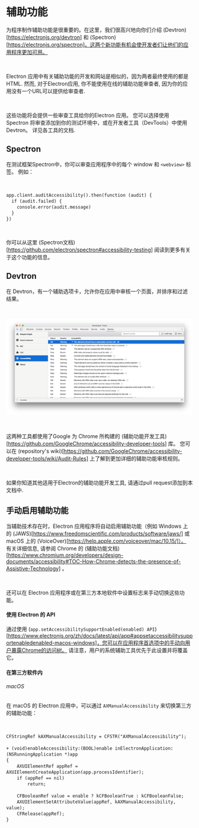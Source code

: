 # 辅助功能

为程序制作辅助功能是很重要的。在这里，我们很高兴地向你们介绍 (Devtron)[https://electronjs.org/devtron] 和 (Spectron)[https://electronjs.org/spectron]。这两个新功能有机会使开发者们让他们的应用程序更加可用。

<br>

Electron 应用中有关辅助功能的开发和网站是相似的，因为两者最终使用的都是HTML. 然而, 对于Electron应用, 你不能使用在线的辅助功能审查者, 因为你的应用没有一个URL可以提供给审查者.

<br>

这些功能将会提供一些审查工具给你的Electron 应用。 您可以选择使用 Spectron 将审查添加到你的测试环境中，或在开发者工具（DevTools）中使用Devtron。 详见各工具的文档.

## Spectron

在测试框架Spectron中，你可以审查应用程序中的每个 window 和 `<webview>` 标签。 例如：

<br>

```
app.client.auditAccessibility().then(function (audit) {
  if (audit.failed) {
    console.error(audit.message)
  }
})
```

<br>

你可以从这里 (Spectron文档)[https://github.com/electron/spectron#accessibility-testing] 阅读到更多有关于这个功能的信息。

## Devtron

在 Devtron，有一个辅助选项卡，允许你在应用中审核一个页面，并排序和过滤结果。

<br>

![image](./1-1.png)

<br>

这两种工具都使用了Google 为 Chrome 所构建的 (辅助功能开发工具)[https://github.com/GoogleChrome/accessibility-developer-tools] 库。 您可以在 (repository's wiki)[https://github.com/GoogleChrome/accessibility-developer-tools/wiki/Audit-Rules] 上了解到更加详细的辅助功能审核规则。

<br>

如果你知道其他适用于Electron的辅助功能开发工具, 请通过pull request添加到本文档中.

## 手动启用辅助功能

当辅助技术存在时，Electron 应用程序将自动启用辅助功能（例如 Windows 上的 (JAWS)[https://www.freedomscientific.com/products/software/jaws/] 或 macOS 上的 (VoiceOver)[https://help.apple.com/voiceover/mac/10.15/]）。 有关详细信息, 请参阅 Chrome 的 (辅助功能文档)[https://www.chromium.org/developers/design-documents/accessibility#TOC-How-Chrome-detects-the-presence-of-Assistive-Technology] 。

<br>

还可以在 Electron 应用程序或在第三方本地软件中设置标志来手动切换这些功能。

#### 使用 Electron 的 API​

通过使用 (`app.setAccessibilitySupportEnabled(enabled) API`)[https://www.electronjs.org/zh/docs/latest/api/app#appsetaccessibilitysupportenabledenabled-macos-windows]，您可以在应用程序首选项中的手动向用户暴露Chrome的访问树。 请注意，用户的系统辅助工具优先于此设置并将覆盖它。

#### 在第三方软件内

###### macOS

在 macOS 的 Electron 应用中，可以通过 `AXManualAccessibility` 来切换第三方的辅助功能：

<br>

```
CFStringRef kAXManualAccessibility = CFSTR("AXManualAccessibility");

+ (void)enableAccessibility:(BOOL)enable inElectronApplication:(NSRunningApplication *)app
{
    AXUIElementRef appRef = AXUIElementCreateApplication(app.processIdentifier);
    if (appRef == nil)
        return;

    CFBooleanRef value = enable ? kCFBooleanTrue : kCFBooleanFalse;
    AXUIElementSetAttributeValue(appRef, kAXManualAccessibility, value);
    CFRelease(appRef);
}
```
